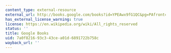```yaml
---
content_type: external-resource
external_url: http://books.google.com/books?id=YPEAwx9fG1QC&pg=PAfrontcover
has_external_license_warning: true
license: https://en.wikipedia.org/wiki/All_rights_reserved
status: ''
title: Google Books
uid: 7a0f8216-93c3-43ce-a01d-6891722b758c
wayback_url: ''
---
```

